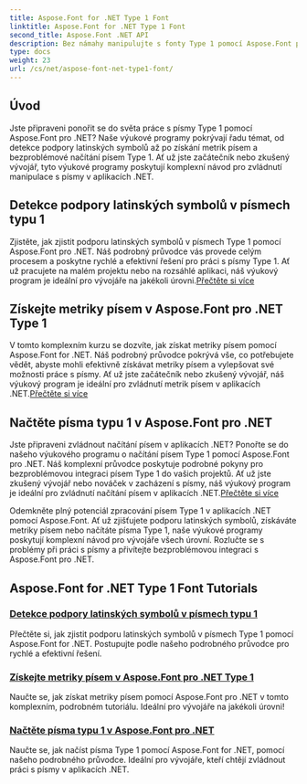 ```yaml
---
title: Aspose.Font for .NET Type 1 Font
linktitle: Aspose.Font for .NET Type 1 Font
second_title: Aspose.Font .NET API
description: Bez námahy manipulujte s fonty Type 1 pomocí Aspose.Font pro .NET. Naučte se detekovat podporu latinských symbolů, získat metriky písem a bezproblémově načítat písma Type 1.
type: docs
weight: 23
url: /cs/net/aspose-font-net-type1-font/
---
```

## Úvod

Jste připraveni ponořit se do světa práce s písmy Type 1 pomocí Aspose.Font pro .NET? Naše výukové programy pokrývají řadu témat, od detekce podpory latinských symbolů až po získání metrik písem a bezproblémové načítání písem Type 1. Ať už jste začátečník nebo zkušený vývojář, tyto výukové programy poskytují komplexní návod pro zvládnutí manipulace s písmy v aplikacích .NET.

## Detekce podpory latinských symbolů v písmech typu 1

Zjistěte, jak zjistit podporu latinských symbolů v písmech Type 1 pomocí Aspose.Font pro .NET. Náš podrobný průvodce vás provede celým procesem a poskytne rychlé a efektivní řešení pro práci s písmy Type 1. Ať už pracujete na malém projektu nebo na rozsáhlé aplikaci, náš výukový program je ideální pro vývojáře na jakékoli úrovni.[Přečtěte si více](./detect-latin-symbols-support-type1-fonts/)

## Získejte metriky písem v Aspose.Font pro .NET Type 1

 V tomto komplexním kurzu se dozvíte, jak získat metriky písem pomocí Aspose.Font for .NET. Náš podrobný průvodce pokrývá vše, co potřebujete vědět, abyste mohli efektivně získávat metriky písem a vylepšovat své možnosti práce s písmy. Ať už jste začátečník nebo zkušený vývojář, náš výukový program je ideální pro zvládnutí metrik písem v aplikacích .NET.[Přečtěte si více](./get-font-metrics-aspose-font-net-type1/)

## Načtěte písma typu 1 v Aspose.Font pro .NET

Jste připraveni zvládnout načítání písem v aplikacích .NET? Ponořte se do našeho výukového programu o načítání písem Type 1 pomocí Aspose.Font pro .NET. Náš komplexní průvodce poskytuje podrobné pokyny pro bezproblémovou integraci písem Type 1 do vašich projektů. Ať už jste zkušený vývojář nebo nováček v zacházení s písmy, náš výukový program je ideální pro zvládnutí načítání písem v aplikacích .NET.[Přečtěte si více](./load-type1-fonts-aspose-font-net/)

Odemkněte plný potenciál zpracování písem Type 1 v aplikacích .NET pomocí Aspose.Font. Ať už zjišťujete podporu latinských symbolů, získáváte metriky písem nebo načítáte písma Type 1, naše výukové programy poskytují komplexní návod pro vývojáře všech úrovní. Rozlučte se s problémy při práci s písmy a přivítejte bezproblémovou integraci s Aspose.Font pro .NET. 
## Aspose.Font for .NET Type 1 Font Tutorials
### [Detekce podpory latinských symbolů v písmech typu 1](./detect-latin-symbols-support-type1-fonts/)
Přečtěte si, jak zjistit podporu latinských symbolů v písmech Type 1 pomocí Aspose.Font for .NET. Postupujte podle našeho podrobného průvodce pro rychlé a efektivní řešení.
### [Získejte metriky písem v Aspose.Font pro .NET Type 1](./get-font-metrics-aspose-font-net-type1/)
Naučte se, jak získat metriky písem pomocí Aspose.Font pro .NET v tomto komplexním, podrobném tutoriálu. Ideální pro vývojáře na jakékoli úrovni!
### [Načtěte písma typu 1 v Aspose.Font pro .NET](./load-type1-fonts-aspose-font-net/)
Naučte se, jak načíst písma Type 1 pomocí Aspose.Font for .NET, pomocí našeho podrobného průvodce. Ideální pro vývojáře, kteří chtějí zvládnout práci s písmy v aplikacích .NET.